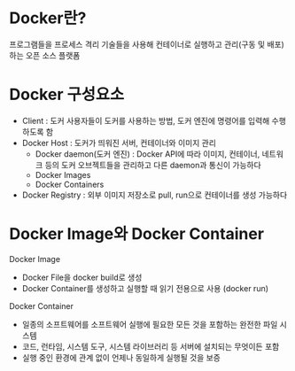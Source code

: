 # Docker란?
프로그램들을 프로세스 격리 기술들을 사용해 컨테이너로 실행하고 관리(구동 및 배포)하는 오픈 소스 플랫폼

# Docker 구성요소
- Client : 도커 사용자들이 도커를 사용하는 방법, 도커 엔진에 명령어를 입력해 수행하도록 함
- Docker Host : 도커가 띄워진 서버, 컨테이너와 이미지 관리
  - Docker daemon(도커 엔진) : Docker API에 따라 이미지, 컨테이너, 네트워크 등의 도커 오브젝트들을 관리하고 다른 daemon과 통신이 가능하다
  - Docker Images
  - Docker Containers
- Docker Registry : 외부 이미지 저장소로 pull, run으로 컨테이너를 생성 가능하다

# Docker Image와 Docker Container
Docker Image
- Docker File을 docker build로 생성
- Docker Container를 생성하고 실행할 때 읽기 전용으로 사용 (docker run)

Docker Container
- 일종의 소프트웨어를 소프트웨어 실행에 필요한 모든 것을 포함하는 완전한 파일 시스템
- 코드, 런타임, 시스템 도구, 시스템 라이브러리 등 서버에 설치되는 무엇이든 포함
- 실행 중인 환경에 관계 없이 언제나 동일하게 실행될 것을 보증